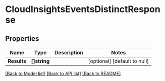 # CloudInsightsEventsDistinctResponse

## Properties
Name | Type | Description | Notes
------------ | ------------- | ------------- | -------------
**Results** | **[]string** |  | [optional] [default to null]

[[Back to Model list]](../README.md#documentation-for-models) [[Back to API list]](../README.md#documentation-for-api-endpoints) [[Back to README]](../README.md)


